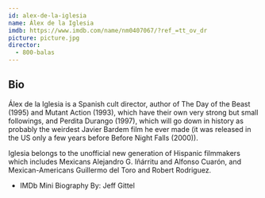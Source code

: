 ```yaml
---
id: alex-de-la-iglesia
name: Álex de la Iglesia
imdb: https://www.imdb.com/name/nm0407067/?ref_=tt_ov_dr
picture: picture.jpg
director:
  - 800-balas
---
```


## Bio

Álex de la Iglesia is a Spanish cult director, author of The Day of the Beast
(1995) and Mutant Action (1993), which have their own very strong but small
followings, and Perdita Durango (1997), which will go down in history as
probably the weirdest Javier Bardem film he ever made (it was released in the US
only a few years before Before Night Falls (2000)).

Iglesia belongs to the unofficial new generation of Hispanic filmmakers which
includes Mexicans Alejandro G. Iñárritu and Alfonso Cuarón, and
Mexican-Americans Guillermo del Toro and Robert Rodriguez.

- IMDb Mini Biography By: Jeff Gittel
